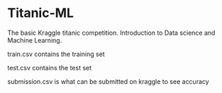 # Titanic-ML
The basic Kraggle titanic competition. Introduction to Data science and Machine Learning. 

train.csv contains the training set

test.csv contains the test set

submission.csv is what can be submitted on kraggle to see accuracy
